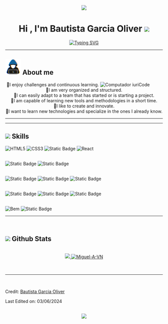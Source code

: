 <div align="center">
<img src="https://user-images.githubusercontent.com/73097560/115834477-dbab4500-a447-11eb-908a-139a6edaec5c.gif">

</div>
<div align="center">
<h1 align="center"><b>Hi , I'm Bautista Garcia Oliver </b><img src="https://media.giphy.com/media/hvRJCLFzcasrR4ia7z/giphy.gif" width="35"></h1>
</div>
<div align="center">
<p align="center">
 <a href="https://git.io/typing-svg"><img src="https://readme-typing-svg.demolab.com?font=Fira+Code&pause=1000&center=true&vCenter=true&random=false&width=435&lines=Full+stack+developer+Junior" alt="Typing SVG" /></a>
</p>
</div>

---

## <picture><img src = "https://github.com/0xAbdulKhalid/0xAbdulKhalid/raw/main/assets/mdImages/about_me.gif" width = 50px></picture><b> About me</b>

<div align="start">
  <img src="https://raw.githubusercontent.com/MicaelliMedeiros/micaellimedeiros/master/image/computer-illustration.png" min-width=200px" max-width="200px" width="200px" align="right" alt="Computador iuriCode">

  <p align="center">
    🔵I enjoy challenges and continuous learning.<br>
    🔵I am very organized and structured.<br>
    🔵I can easily adapt to a team that has started or is starting a project.<br>
    🔵I am capable of learning new tools and methodologies in a short time.<br>
    🔵I like to create and innovate.<br>
    🔵I want to learn new technologies and specialize in the ones I already know.<br>
  <p>
<div>

---

<!-- ## <picture><img src = "https://github.com/0xAbdulKhalid/0xAbdulKhalid/raw/main/assets/mdImages/about_me.gif" width = 50px></picture><b> Projects</b>

<table>
<tr>
<td width="50%">







<!-- ## <picture><img src = "https://github.com/0xAbdulKhalid/0xAbdulKhalid/raw/main/assets/mdImages/about_me.gif" width = 50px></picture><b> Projects</b>

<table>
<tr>
<td width="50%">
<h3 align="center">Mercado Liebre</h3>
<div align="center">

  <a href="https://github.com/ArisGuimera/Android-Expert" target="_blank">
  <img src="https://i.imgur.com/Jji0CIE.jp" width="400" alt="Merca Liebre">
  </a>

  <p>

  <a href="https://youtu.be/vJapzH_46a8" target="_blank">
  <img src="https://img.shields.io/badge/-Youtube-green?style=for-the-badge&color=fbfc40">
  </a>

  </p>

  <p>
  
  </p>

</div>
                                                                                      
</td>
<table>
 -->
---

## <img src="https://media2.giphy.com/media/QssGEmpkyEOhBCb7e1/giphy.gif?cid=ecf05e47a0n3gi1bfqntqmob8g9aid1oyj2wr3ds3mg700bl&rid=giphy.gif" width ="25"><b> Skills</b>

![HTML5](https://img.shields.io/badge/HTML5%20-%23E34F26.svg?style=for-the-badge&logo=html5&logoColor=white)
![CSS3](https://img.shields.io/badge/CSS%20-%231572B6.svg?style=for-the-badge&logo=css3&logoColor=white)
![Static Badge](https://img.shields.io/badge/JavaScript-%23F7DF1E?style=for-the-badge&logo=javascript&logoColor=%23333)
![React](https://img.shields.io/badge/REACT-%2361DAFB?style=for-the-badge&logo=react&logoColor=%23333)
<br><br>

![Static Badge](https://img.shields.io/badge/node.Js-%23339933?style=for-the-badge&logo=nodedotjs&logoColor=%23FFF)
![Static Badge](https://img.shields.io/badge/express-%23000?style=for-the-badge&logo=express&logoColor=%23fff)
<br><br>

![Static Badge](https://img.shields.io/badge/DB-%23000?style=for-the-badge&logo=amazondocumentdb&logoColor=%23fff)
![Static Badge](https://img.shields.io/badge/MySQL-%234479A1?style=for-the-badge&logo=mysql&logoColor=%23FFF)
![Static Badge](https://img.shields.io/badge/sqlite-%23003B57?style=for-the-badge&logo=sqlite&logoColor=%23FFF)
<br><br>

![Static Badge](https://img.shields.io/badge/ejs-%23B4CA65?style=for-the-badge&logo=ejs&logoColor=%23333)
![Static Badge](https://img.shields.io/badge/GIT-%23F05032?style=for-the-badge&logo=git&logoColor=%23fff&cacheSeconds=https%3A%2F%2F&cacheSeconds=https%3A%2F%2Fgetbem.com%2F%2F)
![Static Badge](https://img.shields.io/badge/GITHUB-%23181717?style=for-the-badge&logo=github&logoColor=%23fff&cacheSeconds=https%3A%2F%2Fgithub.com%2F)
<br><br>

![Bem](https://img.shields.io/badge/bem-%23000?style=for-the-badge&logo=bem&logoColor=%23fff&cacheSeconds=https%3A%2F%2Fgetbem.com%2F)
![Static Badge](https://img.shields.io/badge/figma-%23F24E1E?style=for-the-badge&logo=figma&logoColor=%23fff&cacheSeconds=https%3A%2F%2Fwww.figma.com%2F)

---

<br>

## <img src="https://media.giphy.com/media/iY8CRBdQXODJSCERIr/giphy.gif" width="35"><b> Github Stats </b>

<br>

<div align="center">

<a href="https://github.com/Miguel-A-VN/">
  <img src="https://github-readme-stats.vercel.app/api?username=Miguel-A-VN&include_all_commits=&count_private=true&show_icons=true&line_height=29&title_color=7A7ADB&icon_color=0099ff&text_color=D3D3D3&bg_color=0,000000,130F40" width="375"/>
  <img src="https://github-readme-stats.vercel.app/api/top-langs?username=Miguel-A-VN&show_icons=true&locale=en&layout=compact&line_height=20&title_color=7A7ADB&icon_color=2234AE&text_color=D3D3D3&bg_color=0,000000,130F40" width="375"  alt="Miguel-A-VN"/>
</a>
</div>

<br>
<br>

---

<br>

Credit: [Bautista Garcia Oliver](https://github.com/BautistaGarcia)

Last Edited on: 03/06/2024

<br>

<div align="center">
<img src="https://user-images.githubusercontent.com/73097560/115834477-dbab4500-a447-11eb-908a-139a6edaec5c.gif">
</div>

<!--
**Bautista-Garcia-Oliver/Bautista-Garcia-Oliver** is a ✨ _special_ ✨ repository because its `README.md` (this file) appears on your GitHub profile.

Here are some ideas to get you started:
